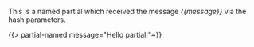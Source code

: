 This is a named partial which received the message *{{message}}* via the hash parameters.

{{> partial-named message="Hello partial!"~}}
